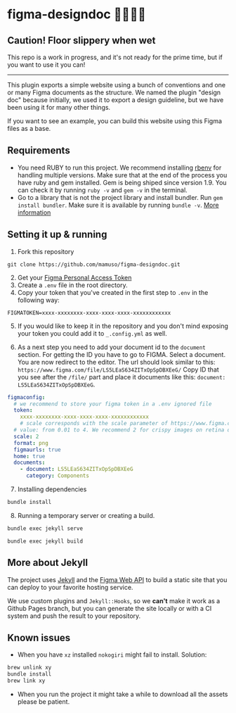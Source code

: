 # figma-designdoc 🐱‍👤🐱‍🐉

## Caution! Floor slippery when wet

This repo is a work in progress, and it's not ready for the prime time, but if you want to use it you can!

---

This plugin exports a simple website using a bunch of conventions and one or many Figma documents as the structure. We named the plugin "design doc" because initially, we used it to export a design guideline, but we have been using it for many other things.

If you want to see an example, you can build this website using this Figma files as a base.

## Requirements

- You need RUBY to run this project. We recommend installing [rbenv](https://github.com/rbenv/rbenv#installation) for handling multiple versions. Make sure that at the end of the process you have ruby and gem installed. Gem is being shiped since version 1.9.
  You can check it by running `ruby -v` and `gem -v` in the terminal.
- Go to a library that is not the project library and install bundler. Run
  `gem install bundler`. Make sure it is available by running `bundle -v`. [More information](https://bundler.io/)

## Setting it up & running

1. Fork this repository

```
git clone https://github.com/mamuso/figma-designdoc.git
```

2. Get your [Figma Personal Access Token](https://www.figma.com/developers/docs#auth)
3. Create a `.env` file in the root directory.
4. Copy your token that you've created in the first step to `.env` in the following way:

```
FIGMATOKEN=xxxx-xxxxxxxx-xxxx-xxxx-xxxx-xxxxxxxxxxxx
```

5. If you would like to keep it in the repository and you don't mind exposing your token you could add it to `_.config.yml` as well.

6. As a next step you need to add your document id to the `document` section. For getting the ID you have to go to FIGMA. Select a document. You are now redirect to the editor.
   The url should look similar to this: `https://www.figma.com/file/LS5LEaS634ZITxOpSpDBXEeG/` Copy ID that you see after the `/file/` part and place it documents like this:
   `document: LS5LEaS634ZITxOpSpDBXEeG`.

```yaml
figmaconfig:
  # we recommend to store your figma token in a .env ignored file
  token:
    xxxx-xxxxxxxx-xxxx-xxxx-xxxx-xxxxxxxxxxxx
    # scale corresponds with the scale parameter of https://www.figma.com/developers/docs#images-endpoint
  # value: from 0.01 to 4. We recommend 2 for crispy images on retina displays
  scale: 2
  format: png
  figmaurls: true
  home: true
  documents:
    - document: LS5LEaS634ZITxOpSpDBXEeG
      category: Components
```
7. Installing dependencies
```sh 
bundle install
```
8. Running a temporary server or creating a build.
```sh 
bundle exec jekyll serve
```

```
bundle exec jekyll build
```

## More about Jekyll

The project uses [Jekyll](https://jekyllrb.com/) and the [Figma Web API](https://www.figma.com/developers) to build a static site that you can deploy to your favorite hosting service.

We use custom plugins and `Jekyll::Hooks`, so we **can't** make it work as a Github Pages branch, but you can generate the site locally or with a CI system and push the result to your repository.

## Known issues
- When you have `xz` installed `nokogiri` might fail to install. Solution:
```sh
brew unlink xy
bundle install
brew link xy
```
- When you run the project it might take a while to download all the assets please be patient.
